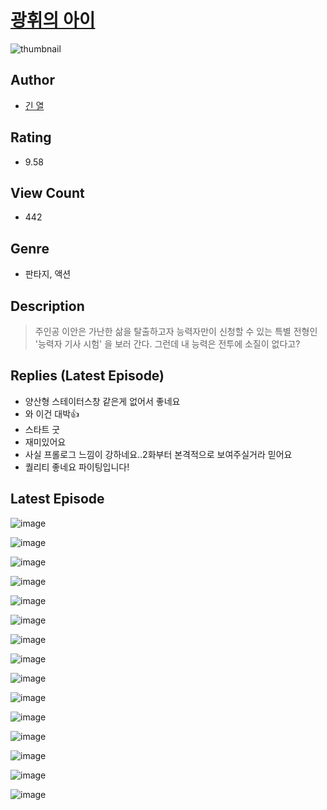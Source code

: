 # [광휘의 아이](https://comic.naver.com/challenge/list?titleId=810508)
![thumbnail](https://image-comic.pstatic.net/user_contents_data/challenge_comic/2023/05/23/upload_7233450811256483892_480x623.jpeg)

## Author
- [긴 열](https://comic.naver.com/artistTitle?id=366939)

## Rating
- 9.58

## View Count
- 442

## Genre
- 판타지, 액션

## Description
> 주인공 이안은 가난한 삶을 탈출하고자 능력자만이 신청할 수 있는 특별 전형인 '능력자 기사 시험' 을 보러 간다. 그런데 내 능력은 전투에 소질이 없다고?

## Replies (Latest Episode)
- 양산형 스테이터스창 같은게 없어서 좋네요
- 와 이건 대박👍
- 스타트 굿
- 재미있어요
- 사실 프롤로그 느낌이 강하네요..2화부터 본격적으로 보여주실거라 믿어요
- 퀄리티 좋네요 파이팅입니다!

## Latest Episode
![image](https://image-comic.pstatic.net/user_contents_data/challenge_comic/2023/05/23/366939/upload_3545238226679838564.jpeg)

![image](https://image-comic.pstatic.net/user_contents_data/challenge_comic/2023/05/23/366939/upload_3919877937426346297.jpeg)

![image](https://image-comic.pstatic.net/user_contents_data/challenge_comic/2023/05/23/366939/upload_7365464782866309937.jpeg)

![image](https://image-comic.pstatic.net/user_contents_data/challenge_comic/2023/05/23/366939/upload_7219893846445275193.jpeg)

![image](https://image-comic.pstatic.net/user_contents_data/challenge_comic/2023/05/23/366939/upload_3474298840195084344.jpeg)

![image](https://image-comic.pstatic.net/user_contents_data/challenge_comic/2023/05/23/366939/upload_3690812278408819300.jpeg)

![image](https://image-comic.pstatic.net/user_contents_data/challenge_comic/2023/05/23/366939/upload_4134696121936720742.jpeg)

![image](https://image-comic.pstatic.net/user_contents_data/challenge_comic/2023/05/23/366939/upload_7292788382772050227.jpeg)

![image](https://image-comic.pstatic.net/user_contents_data/challenge_comic/2023/05/23/366939/upload_4123156738883203685.jpeg)

![image](https://image-comic.pstatic.net/user_contents_data/challenge_comic/2023/05/23/366939/upload_7293971461628585529.jpeg)

![image](https://image-comic.pstatic.net/user_contents_data/challenge_comic/2023/05/23/366939/upload_7018068599477909813.jpeg)

![image](https://image-comic.pstatic.net/user_contents_data/challenge_comic/2023/05/23/366939/upload_7005692505923729203.jpeg)

![image](https://image-comic.pstatic.net/user_contents_data/challenge_comic/2023/05/23/366939/upload_3774409220475140153.jpeg)

![image](https://image-comic.pstatic.net/user_contents_data/challenge_comic/2023/05/23/366939/upload_3472330533973091889.jpeg)

![image](https://image-comic.pstatic.net/user_contents_data/challenge_comic/2023/05/23/366939/upload_7306075791885218359.jpeg)
